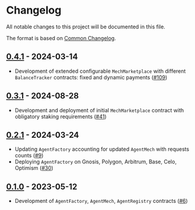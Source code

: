 # Changelog

All notable changes to this project will be documented in this file.

The format is based on [Common Changelog](https://common-changelog.org).

[0.4.1]: https://github.com/valory-xyz/autonolas-registries/compare/v0.3.1...v0.4.1
[0.3.1]: https://github.com/valory-xyz/autonolas-registries/compare/v0.2.1...v0.3.1
[0.2.1]: https://github.com/valory-xyz/autonolas-registries/compare/v0.1.0...v0.2.1
[0.1.0]: https://github.com/valory-xyz/ai-registry-mech/releases/tag/v0.1.0


## [0.4.1] - 2024-03-14

- Development of extended configurable `MechMarketplace` with different `BalanceTracker` contracts: fixed and dynamic payments ([#109](https://github.com/valory-xyz/ai-registry-mech/pull/109))

## [0.3.1] - 2024-08-28

- Development and deployment of initial `MechMarketplace` contract with obligatory staking requirements ([#41](https://github.com/valory-xyz/ai-registry-mech/pull/41))

## [0.2.1] - 2024-03-24

- Updating `AgentFactory` accounting for updated `AgentMech` with requests counts ([#9](https://github.com/valory-xyz/ai-registry-mech/pull/9))
- Deploying `AgentFactory` on Gnosis, Polygon, Arbitrum, Base, Celo, Optimism ([#30](https://github.com/valory-xyz/ai-registry-mech/pull/30))

## [0.1.0] - 2023-05-12

- Development of `AgentFactory`, `AgentMech`, `AgentRegistry` contracts ([#6](https://github.com/valory-xyz/ai-registry-mech/pull/6))